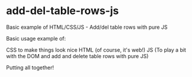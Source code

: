 add-del-table-rows-js
=====================

Basic example of HTML/CSS/JS - Add/del table rows with pure JS

Basic usage example of:

CSS to make things look nice
HTML (of course, it's web!) 
JS (To play a bit with the DOM and add and delete table rows with pure JS) 

Putting all together!
